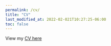 ```yaml
---
permalink: /cv/
title: "CV"
last_modified_at: 2022-02-021T10:27:25-06:00
toc: false
---
```


View my [CV here](https://linzhanguca.github.io/_pages/zhang_cv.pdf)
